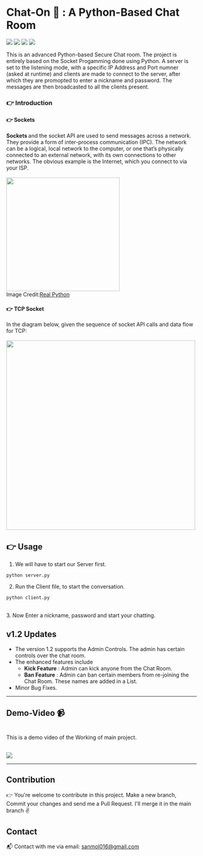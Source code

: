 # Chat-On 🐍 : A Python-Based Chat Room
![](https://img.shields.io/apm/l/vim-mode?style=plastic)
![](https://img.shields.io/pypi/pyversions/Django?style=plastic)
![](https://img.shields.io/github/last-commit/IamLucif3r/Chat-On)
![](https://img.shields.io/github/commit-activity/w/IamLucif3r/Chat-On?style=plastic)


This is an advanced Python-based Secure Chat room. The project is entirely based on the Socket Progamming done using Python. A server is set to the listening mode, with a specific IP Address and Port numner (asked at runtime) and clients are made to connect to the server, after which they are promopted to enter a nickname and password. The messages are then broadcasted to all the clients present. 

### 👉 Introduction

#### 👉 Sockets
<b> Sockets </b> and the socket API are used to send messages across a network. They provide a form of inter-process communication (IPC). The network can be a logical, local network to the computer, or one that’s physically connected to an external network, with its own connections to other networks. The obvious example is the Internet, which you connect to via your ISP. <br><br>
<img align="center" height=300px src=https://github.com/IamLucif3r/Chat-On/blob/main/assets/Python-Sockets-Tutorial_Watermarked.webp> <br>
Image Credit:[Real Python](https://realpython.com/python-sockets/)

#### 👉 TCP Socket
In the diagram below, given the sequence of socket API calls and data flow for TCP:
<br><br>
<img align="center" src=https://github.com/IamLucif3r/Chat-On/blob/main/assets/Screenshot%20at%202021-05-21%2010-47-40.png height=500px>

## 👉 Usage

1. We will have to start our Server first.
``` shell
python server.py
```
2. Run the Client file, to start the conversation. 
``` Shell
python client.py
```
<br>
3. Now Enter a nickname, password and start your chatting. 


## v1.2 Updates
- The version 1.2 supports the Admin Controls. The admin has certain controls over the chat room.
- The enhanced features include
  - <b>Kick Feature</b> : Admin can kick anyone from the Chat Room.
  - <b>Ban Feature</b> : Admin can ban certain members from re-joining the Chat Room. These names are added in a List.
- Minor Bug Fixes.

<hr>

## Demo-Video 📹
<br>
This is a demo video of the Working of main project.
<br><br>

![](https://github.com/IamLucif3r/Chat-On/blob/main/assets/2021-05-22-15-10-08.gif)

<hr>

## Contribution
👉 You're welcome to contribute in this project. Make a new branch, Commit your changes and send me a Pull Request. I'll merge it in the main branch ✌

## Contact
📬 Contact with me via email: [sanmol016@gmail.com](mailto:sanmol016@gmail.com)
